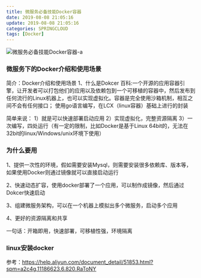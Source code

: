 ```yaml
---
title: 微服务必备技能Docker容器
date: 2019-08-08 21:05:16
update: 2019-08-08 21:05:16
categories: SPRINGCLOUD
tags: [Docker]
---
```


![微服务必备技能Docker容器-a](https://volc1612.gitee.io/blog/images/微服务必备技能Docker容器/微服务必备技能Docker容器-a.png)

### 微服务下的Docker介绍和使用场景

简介：Docker介绍和使用场景
1、什么是Dokcer
百科:一个开源的应用容器引擎，让开发者可以打包他们的应用以及依赖包到一个可移植的容器中，然后发布到任何流行的Linux机器上，也可以实现虚拟化。容器是完全使用沙箱机制，相互之间不会有任何接口；
使用go语言编写，在LCX（linux容器）基础上进行的封装

简单来说：
    1）就是可以快速部署启动应用
    2）实现虚拟化，完整资源隔离
    3）一次编写，四处运行（有一定的限制，比如Docker是基于Linux 64bit的，无法在32bit的linux/Windows/unix环境下使用）

<!-- more -->

### 为什么要用

1、提供一次性的环境，假如需要安装Mysql，则需要安装很多依赖库、版本等，如果使用Docker则通过镜像就可以直接启动运行   

2、快速动态扩容，使用docker部署了一个应用，可以制作成镜像，然后通过Dokcer快速启动

3、组建微服务架构，可以在一个机器上模拟出多个微服务，启动多个应用

4、更好的资源隔离和共享

一句话：开箱即用，快速部署，可移植性强，环境隔离

### linux安装docker

参考：https://help.aliyun.com/document_detail/51853.html?spm=a2c4g.11186623.6.820.RaToNY
